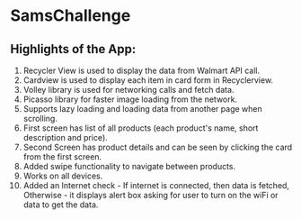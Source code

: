 # SamsChallenge

## Highlights of the App:

1. Recycler View is used to display the data from Walmart API call.
2. Cardview is used to display each item in card form in Recyclerview.
3. Volley library is used for networking calls and fetch data.
4. Picasso library for faster image loading from the network.
5. Supports lazy loading and loading data from another page when scrolling.
6. First screen has list of all products (each product's name, short description and price).
7. Second Screen has product details and can be seen by clicking the card from the first screen.
8. Added swipe functionality to navigate between products.
9. Works on all devices.
10. Added an Internet check - If internet is connected, then data is fetched, Otherwise - it displays 
    alert box asking for user to turn on the wiFi or data to get the data.